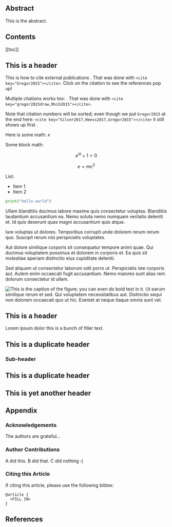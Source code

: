 ## Abstract

This is the abstract.

## Contents

[[toc]]

## This is a header

This is how to cite external publications <cite key="Gregor2015"></cite>. That
was done with `<cite key="Gregor2015"></cite>`. Click on the citation to see the
references pop up!

Multiple citations works too: <cite key="Gregor2015,Mnih2015"></cite>. That was
done with `<cite key="gregor2015draw,Mnih2015"></cite>`.

Note that citation numbers will be sorted; even though we put `Gregor2015` at
the end here: `<cite key="Silver2017,Heess2017,Gregor2015"></cite>` it still
shows up first <cite key="Silver2017,Heess2017,Gregor2015"></cite>.

Here is some math: $x$

Some block math:

$$e^{i\pi} + 1 = 0$$

$$e = mc^2$$

List:

- Item 1
- Item 2

```python
print("hello world")
```

Ullam blanditiis ducimus labore maxime quis consectetur voluptas. Blanditiis
laudantium accusantium ea. Nemo soluta nemo numquam veritatis deleniti et. Id
quis deserunt quas magni accusantium quis atque.

Iure voluptas ut dolores. Temporibus corrupti unde dolorem rerum rerum quo.
Suscipit rerum nisi perspiciatis voluptates.

Aut dolore similique corporis sit consequatur tempore animi quae. Qui ducimus
voluptatem possimus et dolorem in corporis et. Ea quis sit molestiae aperiam
distinctio eius cupiditate deleniti.

Sed aliquam ut consectetur laborum odit porro ut. Perspiciatis iste corporis
aut. Autem enim occaecati fugit accusantium. Nemo maiores sunt alias rem dolorum
consectetur id ullam.

![This is the caption of the figure; you can even do **bold** text in it. Ut
earum similique rerum et sed. Qui voluptatem necessitatibus aut. Distinctio
sequi non dolorem occaecati quo ut hic. Eveniet at neque itaque omnis sunt
vel.](assets/img/flowers.png)

## This is a header

Lorem ipsum dolor this is a bunch of filler text.

## This is a duplicate header

### Sub-header

## This is a duplicate header

## This is yet another header

## Appendix

### Acknowledgements

The authors are grateful...

### Author Contributions

A did this. B did that. C did nothing :(

### Citing this Article

If citing this article, please use the following bibtex:

```text
@article {
  <FILL IN>
}
```

## References
